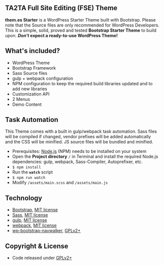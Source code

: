 ## TA2TA Full Site Editing (FSE) Theme

**them.es Starter** is a WordPress Starter Theme built with Bootstrap. Please note that the Source files are only recommended for WordPress Developers. This is a simple, solid, proved and tested **Bootstrap Starter Theme** to build upon. **_Don't_ expect a ready-to-use WordPress Theme!**


## What's included?
* WordPress Theme
* Bootstrap Framework
* Sass Source files
* gulp + webpack configuration
* NPM configuration to keep the required build libraries updated and to add new libraries
* Customization API
* 2 Menus
* Demo Content


## Task Automation
This Theme comes with a built in gulp/webpack task automation. Sass files will be compiled if changed, vendor prefixes will be added automatically and the CSS will be minified. JS source files will be bundled and minified.

* Prerequisites: [Node.js](https://nodejs.org) (NPM) needs to be installed on your system
* Open the **Project directory** `/` in Terminal and install the required Node.js dependencies: gulp, webpack, Sass-Compiler, Autoprefixer, etc.
* `$ npm install`
* Run the **`watch`** script
* `$ npm run watch`
* Modify `/assets/main.scss` and `/assets/main.js`


## Technology

* [Bootstrap](https://github.com/twbs/bootstrap), [MIT license](https://github.com/twbs/bootstrap/blob/master/LICENSE)
* [Sass](https://github.com/sass/sass), [MIT license](https://github.com/sass/sass/blob/stable/MIT-LICENSE)
* [gulp](https://github.com/gulpjs/gulp), [MIT license](https://github.com/gulpjs/gulp/blob/master/LICENSE)
* [webpack](https://github.com/webpack/webpack), [MIT license](https://github.com/webpack/webpack/blob/master/LICENSE)
* [wp-bootstrap-navwalker](https://github.com/twittem/wp-bootstrap-navwalker), [GPLv2+](https://github.com/twittem/wp-bootstrap-navwalker/blob/master/LICENSE.txt)


## Copyright & License

* Code released under [GPLv2+](https://www.gnu.org/licenses/gpl-2.0.html)
